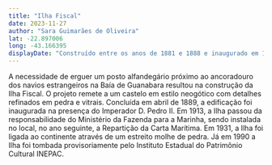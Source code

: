 ```yaml
---
title: "Ilha Fiscal"
date: 2023-11-27
author: "Sara Guimarães de Oliveira"
lat: -22.897006
long: -43.166395
displayDate: "Construído entre os anos de 1881 e 1888 e inaugurado em 1889, abrigando a Alfândega até o ano de 1913"
---
```


A necessidade de erguer um posto alfandegário próximo ao ancoradouro dos navios estrangeiros na Baía de Guanabara resultou na construção da Ilha Fiscal. O projeto remete a um castelo em estilo neogótico com detalhes refinados em pedra e vitrais. Concluída em abril de 1889, a edificação foi inaugurada na presença do Imperador D. Pedro II. Em 1913, a Ilha passou da responsabilidade do Ministério da Fazenda para a Marinha, sendo instalada no local, no ano seguinte, a Repartição da Carta Marítima. Em 1931, a Ilha foi ligada ao continente através de um estreito molhe de pedra. Já em 1990 a Ilha foi tombada provisoriamente pelo Instituto Estadual do Patrimônio Cultural INEPAC.

